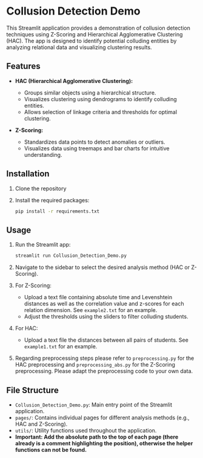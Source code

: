 # Collusion Detection Demo

This Streamlit application provides a demonstration of collusion detection techniques using Z-Scoring and Hierarchical Agglomerative Clustering (HAC). The app is designed to identify potential colluding entities by analyzing relational data and visualizing clustering results.

## Features

- **HAC (Hierarchical Agglomerative Clustering):**
  - Groups similar objects using a hierarchical structure.
  - Visualizes clustering using dendrograms to identify colluding entities.
  - Allows selection of linkage criteria and thresholds for optimal clustering.

- **Z-Scoring:**
  - Standardizes data points to detect anomalies or outliers.
  - Visualizes data using treemaps and bar charts for intuitive understanding.

## Installation

1. Clone the repository

2. Install the required packages:
    ```bash
    pip install -r requirements.txt
    ```

## Usage

1. Run the Streamlit app:
    ```bash
    streamlit run Collusion_Detection_Demo.py
    ```

2. Navigate to the sidebar to select the desired analysis method (HAC or Z-Scoring).

3. For Z-Scoring:
   - Upload a text file containing absolute time and Levenshtein distances as well as the correlation value and z-scores for each relation dimension. See `example2.txt` for an example.
   - Adjust the thresholds using the sliders to filter colluding students.

4. For HAC:
   - Upload a text file the distances between all pairs of students. See `example1.txt` for an example.

5. Regarding preprocessing steps please refer to `preprocessing.py` for the HAC preprocessing and `preprocessing_abs.py` for the Z-Scoring preprocessing. Please adapt the preprocessing code to your own data.

## File Structure

- `Collusion_Detection_Demo.py`: Main entry point of the Streamlit application.
- `pages/`: Contains individual pages for different analysis methods (e.g., HAC and Z-Scoring).
- `utils/`: Utility functions used throughout the application.
- **Important: Add the absolute path to the top of each page (there already is a comment highlighting the position), otherwise the helper functions can not be found.**